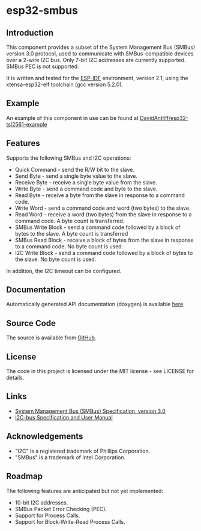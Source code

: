 # esp32-smbus

## Introduction

This component provides a subset of the System Management Bus (SMBus) version 3.0 protocol, used to communicate with SMBus-compatible devices
over a 2-wire I2C bus. Only 7-bit I2C addresses are currently supported. SMBus PEC is not supported.
 
It is written and tested for the [ESP-IDF](https://github.com/espressif/esp-idf) environment, version 2.1, using the xtensa-esp32-elf toolchain (gcc version 5.2.0).

## Example

An example of this component in use can be found at [DavidAntliff/esp32-tsl2561-example](https://github.com/DavidAntliff/esp32-tsl2561-example)

## Features

Supports the following SMBus and I2C operations:

 * Quick Command - send the R/W bit to the slave.
 * Send Byte - send a single byte value to the slave.
 * Receive Byte - receive a single byte value from the slave.
 * Write Byte - send a command code and byte to the slave.
 * Read Byte - receive a byte from the slave in response to a command code.
 * Write Word - send a command code and word (two bytes) to the slave.
 * Read Word - receive a word (two bytes) from the slave in response to a command code. A byte count is transferred.
 * SMBus Write Block - send a command code followed by a block of bytes to the slave. A byte count is transferred
 * SMBus Read Block - receive a block of bytes from the slave in response to a command code. No byte count is used.
 * I2C Write Block - send a command code followed by a block of bytes to the slave. No byte count is used.

In addition, the I2C timeout can be configured.

## Documentation

Automatically generated API documentation (doxygen) is available [here](https://davidantliff.github.io/esp32-smbus/index.html).

## Source Code

The source is available from [GitHub](https://www.github.com/DavidAntliff/esp32-smbus).

## License

The code in this project is licensed under the MIT license - see LICENSE for details.

## Links

 * [System Management Bus (SMBus) Specification, version 3.0](http://www.smbus.org/specs/SMBus_3_0_20141220.pdf)
 * [I2C-bus Specification and User Manual](https://www.nxp.com/docs/en/user-guide/UM10204.pdf)
 
## Acknowledgements

 * "I2C" is a registered trademark of Phillips Corporation.
 * "SMBus" is a trademark of Intel Corporation.

## Roadmap

The following features are anticipated but not yet implemented:

 * 10-bit I2C addresses.
 * SMBus Packet Error Checking (PEC).
 * Support for Process Calls.
 * Support for Block-Write-Read Process Calls.

